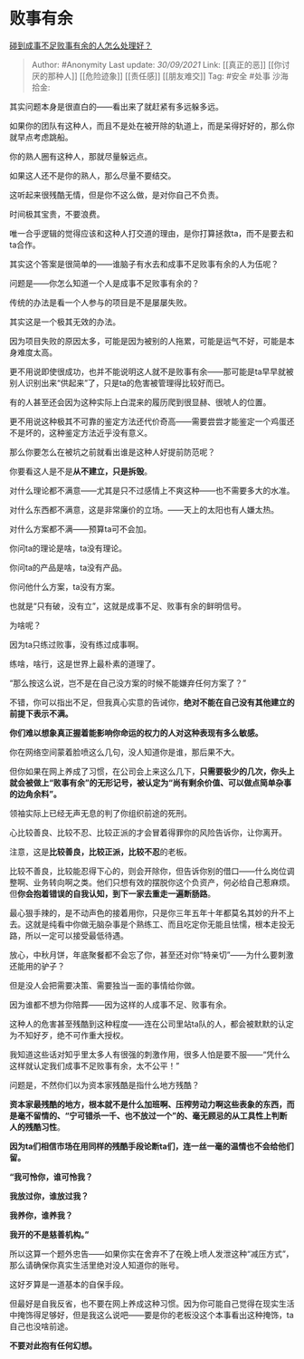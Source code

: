 # 败事有余
[碰到成事不足败事有余的人怎么处理好？](https://www.zhihu.com/question/24268697/answer/1320693854)

> Author: #Anonymity
> Last update: *30/09/2021*
> Link: [[真正的恶]] [[你讨厌的那种人]] [[危险迹象]] [[责任感]] [[朋友难交]]
> Tag: #安全 #处事
> 沙海拾金:

其实问题本身是很直白的——看出来了就赶紧有多远躲多远。

如果你的团队有这种人，而且不是处在被开除的轨道上，而是呆得好好的，那么你就早点考虑跳船。

你的熟人圈有这种人，那就尽量躲远点。

如果这人还不是你的熟人，那么尽量不要结交。

这听起来很残酷无情，但是你不这么做，是对你自己不负责。

时间极其宝贵，不要浪费。

唯一合乎逻辑的觉得应该和这种人打交道的理由，是你打算拯救ta，而不是要去和ta合作。

其实这个答案是很简单的——谁脑子有水去和成事不足败事有余的人为伍呢？

问题是——你怎么知道一个人是成事不足败事有余的？

传统的办法是看一个人参与的项目是不是屡屡失败。

其实这是一个极其无效的办法。

因为项目失败的原因太多，可能是因为被别的人拖累，可能是运气不好，可能是本身难度太高。

更不用说即使很成功，也并不能说明这人就不是败事有余——那可能是ta早早就被别人识别出来“供起来”了，只是ta的危害被管理得比较好而已。

有的人甚至还会因为这种实际上白混来的履历爬到很显赫、很唬人的位置。

更不用说这种极其不可靠的鉴定方法还代价奇高——需要尝尝才能鉴定一个鸡蛋还不是坏的，这种鉴定方法近乎没有意义。

那么你要怎么在被坑之前就看出谁是这种人好提前防范呢？

你要看这人是不是**从不建立，只是拆毁**。

对什么理论都不满意——尤其是只不过感情上不爽这种——也不需要多大的水准。

对什么东西都不满意，这是非常廉价的立场。——天上的太阳也有人嫌太热。

对什么方案都不满——预算ta可不会加。

你问ta的理论是啥，ta没有理论。

你问ta的产品是啥，ta没有产品。

你问他什么方案，ta没有方案。

也就是“只有破，没有立”，这就是成事不足、败事有余的鲜明信号。

为啥呢？

因为ta只练过败事，没有练过成事啊。

练啥，啥行，这是世界上最朴素的道理了。

“那么按这么说，岂不是在自己没方案的时候不能嫌弃任何方案了？”

不错，你可以指出不足，但我真心实意的告诫你，**绝对不能在自己没有其他建立的前提下表示不满。**

**你们难以想象真正握着能影响你命运的权力的人对这种表现有多么敏感。**

你在网络空间蒙着脸喷这么几句，没人知道你是谁，那后果不大。

但你如果在网上养成了习惯，在公司会上来这么几下，**只需要极少的几次，你头上就会被做上“败事有余”的无形记号，被认定为“尚有剩余价值、可以做点简单杂事的边角余料”。**

领袖实际上已经无声无息的判了你组织前途的死刑。

心比较善良、比较不忍、比较正派的才会冒着得罪你的风险告诉你，让你离开。

注意，这是**比较善良，比较正派，比较不忍**的老板。

比较不善良，比较能忍得下心的，则会开除你，但告诉你别的借口——什么岗位调整啊、业务转向啊之类。他们只想有效的摆脱你这个负资产，何必给自己惹麻烦。但**你会抱着错误的自我认知，到下一家去重走一遍断肠路**。

最心狠手辣的，是不动声色的接着用你，只是你三年五年十年都莫名其妙的升不上去。这就是纯看中你做无脑杂事是个熟练工、而且吃定你无能且怯懦，根本走投无路，所以一定可以接受最低待遇。

放心，中秋月饼，年底聚餐都不会忘了你，甚至还对你“特亲切”——为什么要刺激还能用的驴子？

但是没人会把需要决策、需要独当一面的事情给你做。

因为谁都不想为你陪葬——因为这样的人成事不足、败事有余。

这种人的危害甚至残酷到这种程度——连在公司里站ta队的人，都会被默默的认定为不知好歹，绝不可作重大授权。

我知道这些话对知乎里太多人有很强的刺激作用，很多人怕是要不服——“凭什么这样就认定我们成事不足败事有余，太不公平！”

问题是，不然你们以为资本家残酷是指什么地方残酷？

**资本家最残酷的地方，根本就不是什么加班啊、压榨劳动力啊这些表象的东西，而是毫不留情的、“宁可错杀一千、也不放过一个”的、毫无顾忌的从工具性上判断人的残酷习性**。

**因为ta们相信市场在用同样的残酷手段论断ta们，连一丝一毫的温情也不会给他们留。**

**“我可怜你，谁可怜我？**

**我放过你，谁放过我？**

**我养你，谁养我？**

**我开的不是慈善机构。”**

所以这算一个题外忠告——如果你实在舍弃不了在晚上喷人发泄这种“减压方式”，那么请确保你真实生活里绝对没人知道你的账号。

这好歹算是一道基本的自保手段。

但最好是自我反省，也不要在网上养成这种习惯。因为你可能自己觉得在现实生活中掩饰得足够好，但是我这么说吧——要是你的老板没这个本事看出这种掩饰，ta自己也没啥前途。

**不要对此抱有任何幻想。**
